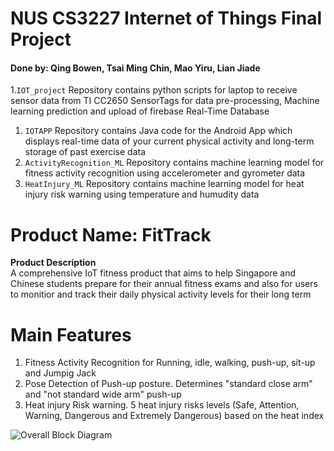 # NUS CS3227 Internet of Things Final Project
#### Done by: Qing Bowen, Tsai Ming Chin, Mao Yiru, Lian Jiade


1.`IOT_project` Repository contains python scripts for laptop to receive sensor data from TI CC2650 SensorTags for data pre-processing, Machine learning prediction and upload of firebase Real-Time Database 
1. `IOTAPP` Repository contains Java code for the Android App which displays real-time data of your current physical activity and long-term storage of past exercise data 
1. `ActivityRecognition_ML` Repository contains machine learning model for fitness activity recognition using accelerometer and gyrometer data 
1. `HeatInjury_ML` Repository contains machine learning model for heat injury risk warning using temperature and humudity data 

# Product Name: FitTrack
**Product Description**<br />
A comprehensive IoT fitness product that aims to help Singapore and Chinese students prepare for their annual fitness exams and also for users to monitior and track their daily physical activity levels for their long term

# Main Features
1. Fitness Activity Recognition for Running, idle, walking, push-up, sit-up and Jumpig Jack
1. Pose Detection of Push-up posture. Determines "standard close arm" and "not standard wide arm" push-up
1. Heat injury Risk warning. 5 heat injury risks levels (Safe, Attention, Warning, Dangerous and Extremely Dangerous) based on the heat index


![Overall Block Diagram](overall.png)



